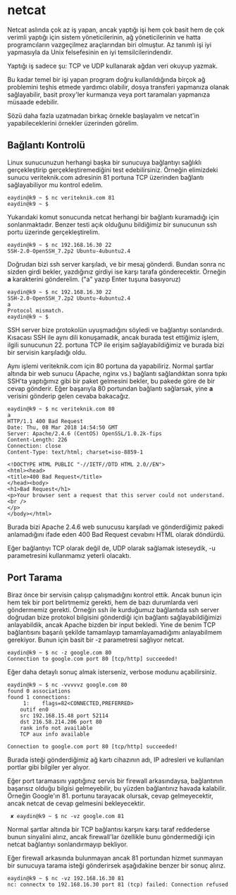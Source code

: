 # netcat

Netcat aslında çok az iş yapan, ancak yaptığı işi hem çok basit hem de çok verimli yaptığı için sistem yöneticilerinin, ağ yöneticilerinin ve hatta programcıların vazgeçilmez araçlarından biri olmuştur. Az tanımlı işi iyi yapmasıyla da Unix felsefesinin en iyi temsilcilerindendir.

Yaptığı iş sadece şu: TCP ve UDP kullanarak ağdan veri okuyup yazmak.

Bu kadar temel bir işi yapan program doğru kullanıldığında birçok ağ problemini teşhis etmede yardımcı olabilir, dosya transferi yapmanıza olanak sağlayabilir, basit proxy'ler kurmanıza veya port taramaları yapmanıza müsaade edebilir.

Sözü daha fazla uzatmadan birkaç örnekle başlayalım ve netcat'in yapabileceklerini örnekler üzerinden görelim.

## Bağlantı Kontrolü

Linux sunucunuzun herhangi başka bir sunucuya bağlantıyı sağlıklı gerçekleştirip gerçekleştiremediğini test edebilirsiniz. Örneğin elimizdeki sunucu veriteknik.com adresinin 81 portuna TCP üzerinden bağlantı sağlayabiliyor mu kontrol edelim.

```
eaydin@k9 ~ $ nc veriteknik.com 81
eaydin@k9 ~ $
```

Yukarıdaki komut sonucunda netcat herhangi bir bağlantı kuramadığı için sonlanmaktadır. Benzer testi açık olduğunu bildiğimiz bir sunucunun ssh portu üzerinde gerçekleştirelim.

```
eaydin@k9 ~ $ nc 192.168.16.30 22
SSH-2.0-OpenSSH_7.2p2 Ubuntu-4ubuntu2.4
```

Doğrudan bizi ssh server karşıladı, ve bir mesaj gönderdi. Bundan sonra nc sizden girdi bekler, yazdığınız girdiyi ise karşı tarafa gönderecektir. Örneğin **a** karakterini gönderelim. \("a" yazıp Enter tuşuna basıyoruz\)

```
eaydin@k9 ~ $ nc 192.168.16.30 22
SSH-2.0-OpenSSH_7.2p2 Ubuntu-4ubuntu2.4
a
Protocol mismatch.
eaydin@k9 ~ $
```

SSH server bize protokolün uyuşmadığını söyledi ve bağlantıyı sonlandırdı. Kısacası SSH ile aynı dili konuşamadık, ancak burada test ettiğimiz işlem, ilgili sunucunun 22. portuna TCP ile erişim sağlayabildiğimiz ve burada bizi bir servisin karşıladığı oldu.

Aynı işlemi veriteknik.com için 80 portuna da yapabiliriz. Normal şartlar altında bir web sunucu \(Apache, nginx vs.\) bağlantı sağlandıktan sonra tıpkı SSH'ta yaptığımız gibi bir paket gelmesini bekler, bu pakede göre de bir cevap gönderir. Eğer başarıyla 80 portundan bağlantı sağlarsak, yine **a** verisini gönderip gelen cevaba bakacağız.

```
eaydin@k9 ~ $ nc veriteknik.com 80
a
HTTP/1.1 400 Bad Request
Date: Thu, 08 Mar 2018 14:54:50 GMT
Server: Apache/2.4.6 (CentOS) OpenSSL/1.0.2k-fips
Content-Length: 226
Connection: close
Content-Type: text/html; charset=iso-8859-1

<!DOCTYPE HTML PUBLIC "-//IETF//DTD HTML 2.0//EN">
<html><head>
<title>400 Bad Request</title>
</head><body>
<h1>Bad Request</h1>
<p>Your browser sent a request that this server could not understand.<br />
</p>
</body></html>
```

Burada bizi Apache 2.4.6 web sunucusu karşıladı ve gönderdiğimiz pakedi anlamadığını ifade eden 400 Bad Request cevabını HTML olarak döndürdü.

Eğer bağlantıyı TCP olarak değil de, UDP olarak sağlamak isteseydik, -u parametresini kullanmamız yeterli olacaktı.

## Port Tarama

Biraz önce bir servisin çalışıp çalışmadığını kontrol ettik. Ancak bunun için hem tek bir port belirtmemiz gerekti, hem de bazı durumlarda veri göndermemiz gerekti. Örneğin ssh ile kurduğumuz bağlantıda ssh server doğrudan bize protokol bilgisini gönderdiği için bağlantı sağlayabildiğimizi anlayabildik, ancak Apache bizden bir input bekledi. Yine de benim TCP bağlantısını başarılı şekilde tamamlayıp tamamlayamadığımı anlayabilmem gerekiyor. Bunun için basit bir -z parametresi sağlıyor netcat.

```
eaydin@k9 ~ $ nc -z google.com 80
Connection to google.com port 80 [tcp/http] succeeded!
```

Eğer daha detaylı sonuç almak isterseniz, verbose modunu açabilirsiniz.

```
eaydin@k9 ~ $ nc -vvvvvz google.com 80
found 0 associations
found 1 connections:
     1:    flags=82<CONNECTED,PREFERRED>
    outif en0
    src 192.168.15.48 port 52114
    dst 216.58.214.206 port 80
    rank info not available
    TCP aux info available

Connection to google.com port 80 [tcp/http] succeeded!
```

Burada isteği gönderdiğimiz ağ kartı cihazının adı, IP adresleri ve kullanılan portlar gibi bilgiler yer alıyor.

Eğer port taramasını yaptığınız servis bir firewall arkasındaysa, bağlantının başarısız olduğu bilgisi gelmeyebilir, bu yüzden bağlantınız havada kalabilir. Örneğin Google'ın 81. portunu tarayacak olursak, cevap gelmeyecektir, ancak netcat de cevap gelmesini bekleyecektir.

```
 ✘ eaydin@k9 ~ $ nc -vz google.com 81
```

Normal şartlar altında bir TCP bağlantısı karşını karşı taraf reddederse bunun sinyalini alırız, ancak firewall'lar özellikle bunu göndermediği için netcat bağlantıyı sonlandırmayıp bekliyor.

Eğer firewall arkasında bulunmayan ancak 81 portundan hizmet sunmayan bir sunucuya tarama isteği gönderirsek aşağıdakine benzer bir sonuç alırız.

```
eaydin@k9 ~ $ nc -vz 192.168.16.30 81
nc: connectx to 192.168.16.30 port 81 (tcp) failed: Connection refused
```



